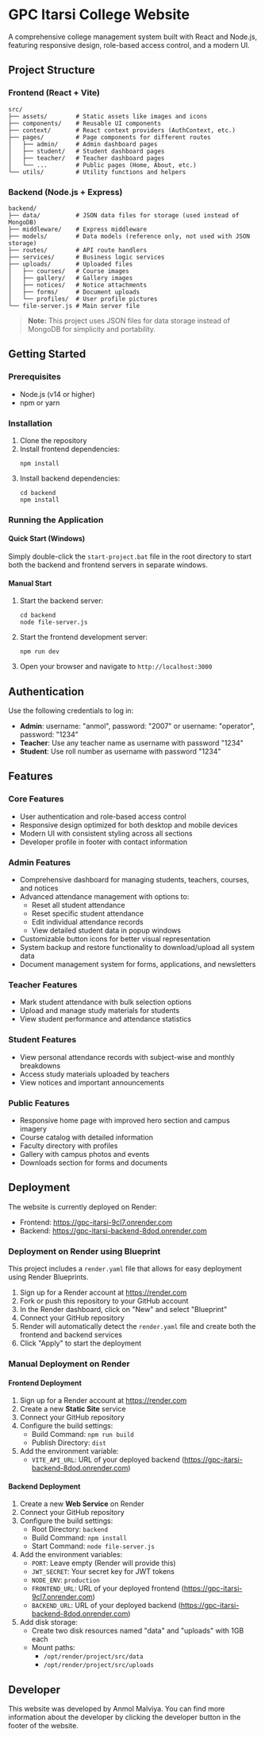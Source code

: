 # GPC Itarsi College Website

A comprehensive college management system built with React and Node.js, featuring responsive design, role-based access control, and a modern UI.

## Project Structure

### Frontend (React + Vite)

```
src/
├── assets/        # Static assets like images and icons
├── components/    # Reusable UI components
├── context/       # React context providers (AuthContext, etc.)
├── pages/         # Page components for different routes
│   ├── admin/     # Admin dashboard pages
│   ├── student/   # Student dashboard pages
│   ├── teacher/   # Teacher dashboard pages
│   └── ...        # Public pages (Home, About, etc.)
└── utils/         # Utility functions and helpers
```

### Backend (Node.js + Express)

```
backend/
├── data/          # JSON data files for storage (used instead of MongoDB)
├── middleware/    # Express middleware
├── models/        # Data models (reference only, not used with JSON storage)
├── routes/        # API route handlers
├── services/      # Business logic services
├── uploads/       # Uploaded files
│   ├── courses/   # Course images
│   ├── gallery/   # Gallery images
│   ├── notices/   # Notice attachments
│   ├── forms/     # Document uploads
│   └── profiles/  # User profile pictures
└── file-server.js # Main server file
```

> **Note:** This project uses JSON files for data storage instead of MongoDB for simplicity and portability.

## Getting Started

### Prerequisites

- Node.js (v14 or higher)
- npm or yarn

### Installation

1. Clone the repository
2. Install frontend dependencies:
   ```
   npm install
   ```
3. Install backend dependencies:
   ```
   cd backend
   npm install
   ```

### Running the Application

#### Quick Start (Windows)

Simply double-click the `start-project.bat` file in the root directory to start both the backend and frontend servers in separate windows.

#### Manual Start

1. Start the backend server:
   ```
   cd backend
   node file-server.js
   ```
2. Start the frontend development server:
   ```
   npm run dev
   ```
3. Open your browser and navigate to `http://localhost:3000`

## Authentication

Use the following credentials to log in:

- **Admin**: username: "anmol", password: "2007" or username: "operator", password: "1234"
- **Teacher**: Use any teacher name as username with password "1234"
- **Student**: Use roll number as username with password "1234"

## Features

### Core Features
- User authentication and role-based access control
- Responsive design optimized for both desktop and mobile devices
- Modern UI with consistent styling across all sections
- Developer profile in footer with contact information

### Admin Features
- Comprehensive dashboard for managing students, teachers, courses, and notices
- Advanced attendance management with options to:
  - Reset all student attendance
  - Reset specific student attendance
  - Edit individual attendance records
  - View detailed student data in popup windows
- Customizable button icons for better visual representation
- System backup and restore functionality to download/upload all system data
- Document management system for forms, applications, and newsletters

### Teacher Features
- Mark student attendance with bulk selection options
- Upload and manage study materials for students
- View student performance and attendance statistics

### Student Features
- View personal attendance records with subject-wise and monthly breakdowns
- Access study materials uploaded by teachers
- View notices and important announcements

### Public Features
- Responsive home page with improved hero section and campus imagery
- Course catalog with detailed information
- Faculty directory with profiles
- Gallery with campus photos and events
- Downloads section for forms and documents

## Deployment

The website is currently deployed on Render:
- Frontend: https://gpc-itarsi-9cl7.onrender.com
- Backend: https://gpc-itarsi-backend-8dod.onrender.com

### Deployment on Render using Blueprint

This project includes a `render.yaml` file that allows for easy deployment using Render Blueprints.

1. Sign up for a Render account at https://render.com
2. Fork or push this repository to your GitHub account
3. In the Render dashboard, click on "New" and select "Blueprint"
4. Connect your GitHub repository
5. Render will automatically detect the `render.yaml` file and create both the frontend and backend services
6. Click "Apply" to start the deployment

### Manual Deployment on Render

#### Frontend Deployment

1. Sign up for a Render account at https://render.com
2. Create a new **Static Site** service
3. Connect your GitHub repository
4. Configure the build settings:
   - Build Command: `npm run build`
   - Publish Directory: `dist`
5. Add the environment variable:
   - `VITE_API_URL`: URL of your deployed backend (https://gpc-itarsi-backend-8dod.onrender.com)

#### Backend Deployment

1. Create a new **Web Service** on Render
2. Connect your GitHub repository
3. Configure the build settings:
   - Root Directory: `backend`
   - Build Command: `npm install`
   - Start Command: `node file-server.js`
4. Add the environment variables:
   - `PORT`: Leave empty (Render will provide this)
   - `JWT_SECRET`: Your secret key for JWT tokens
   - `NODE_ENV`: `production`
   - `FRONTEND_URL`: URL of your deployed frontend (https://gpc-itarsi-9cl7.onrender.com)
   - `BACKEND_URL`: URL of your deployed backend (https://gpc-itarsi-backend-8dod.onrender.com)
5. Add disk storage:
   - Create two disk resources named "data" and "uploads" with 1GB each
   - Mount paths:
     - `/opt/render/project/src/data`
     - `/opt/render/project/src/uploads`

## Developer

This website was developed by Anmol Malviya. You can find more information about the developer by clicking the developer button in the footer of the website.

